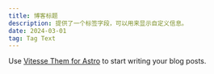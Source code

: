 ```yaml
---
title: 博客标题
description: 提供了一个标签字段，可以用来显示自定义信息。
date: 2024-03-01
tag: Tag Text
---
```


Use [Vitesse Them for Astro](https://astro.build/themes/details/vitesse-theme-for-astro/) to start writing your blog posts.
